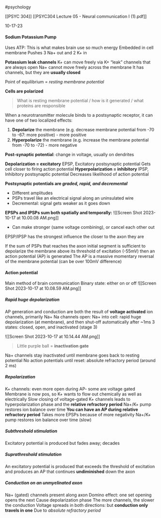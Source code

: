 #psychology 

[[PSYC 304]]
[[PSYC304 Lecture 05 - Neural communication I (1).pdf]]

10-17-23

#### Sodium Potassium Pump
Uses ATP: This is what makes brain use so much energy
Embedded in cell membrane 
Pushes 3 Na+ out and 2 K+ in

**Potassium leak channels**
K+ can move freely via K+ “leak” channels that are always open 
Na+ cannot move freely across the membrane 
	It has channels, but they are **usually closed**

Point of equilibrium = *resting membrane potential*

**Cells are polarized**

> What is resting membrane potential / how is it generated / what proteins are responsible

When a neurotransmitter molecule binds to a postsynaptic receptor, it can have one of two localized effects:
1. **Depolarize** the membrane (e.g. decrease membrane potential from -70 to -67: more positive) - more positive
2. **Hyperpolarize** the membrane (e.g. increase the membrane potential from -70 to -72) - more negative

**Post-synaptic potential**: change in voltage, usually on dendrites 

**Depolarization = excitatory**
	EPSP, Excitatory postsynaptic potential
	Gets cell closer to firing action potential
**Hyperpolarization = inhibitory**
	IPSP, Inhibitory postsynaptic potential
	Decreases likelihood of action potential

**Postsynaptic potentials are *graded, rapid, and decremental***
- Different amplitudes
- PSPs travel like an electrical signal along an uninsulated wire
- Decremental: signal gets weaker as it goes down

**EPSPs and IPSPs sum both spatially and temporally:** 
![[Screen Shot 2023-10-17 at 10.00.08 AM.png]]
- Can make stronger (same voltage combining), or cancel each other out

EPSP/IPSP has the strongest influence the closer to the axon they are 

If the sum of PSPs that reaches the axon initial segment is sufficient to depolarize the membrane above its threshold of excitation (-55mV) then an action potential (AP) is generated
	The AP is a massive momentary reversal of the membrane potential (can be over 100mV difference)

#### Action potential
Main method of brain communication
Binary state: either on or off
![[Screen Shot 2023-10-17 at 10.08.59 AM.png]]

##### Rapid huge depolarization
AP generation and conduction are both the result of **voltage activated** ion channels, primarily Na+ 
	Na channels open: Na+ into cell: rapid huge depolarization (at membrane), and then shut-off automatically after ~1ms
		3 states: closed, open, and inactivated (stage 3)

![[Screen Shot 2023-10-17 at 10.14.44 AM.png]]
> Little purple ball = **inactivation gate**

Na+ channels stay inactivated until membrane goes back to resting potential
	No action potentials until reset: absolute refractory period (around 2 ms)

##### Repolarization
K+ channels: even more open during AP- some are voltage gated
Membrane is now pos, so K+ wants to flow out chemically as well as electrically
	Slow closing of voltage-gated K+ channels leads to hyperpolarization phase and the **relative refractory period**
	Na+/K+ pump restores ion balance over time
**You can have an AP during relative refractory period**
	Takes more EPSPs because of more negativity
Na+/K+ pump restores ion balance over time (slow)

##### Subthreshold stimulation
Excitatory potential is produced but fades away; decades

##### Suprathreshold stimulation
An excitatory potential is produced that exceeds the threshold of excitation and produces an AP that continues **undiminished** down the axon

##### Conduction on an unmyelinated axon
Na+ (gated) channels present along axon
	Domino effect: one set opening opens the next
	Cause depolarization phase
	The more channels, the slower the conduction
Voltage spreads in both directions: but **conduction only travels in one**
	Due to *absolute refractory period*

